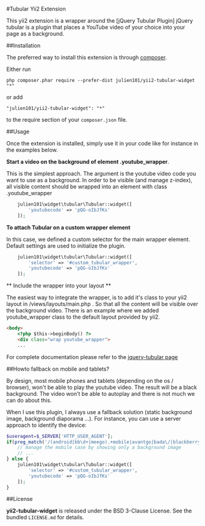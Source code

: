 #Tubular Yii2 Extension

This yii2 extension is a wrapper around the [jQuery Tubular Plugin]
jQuery tubular is a plugin that places a YouTube video of your choice into your page as a background.

##Installation

The preferred way to install this extension is through [composer](http://getcomposer.org/download/).

Either run

```
php composer.phar require --prefer-dist julien101/yii2-tubular-widget "*"
```

or add

```
"julien101/yii2-tubular-widget": "*"
```

to the require section of your `composer.json` file.


##Usage

Once the extension is installed, simply use it in your code like for instance in the examples below.

**Start a video on the background of element .youtube_wrapper**. 

This is the simplest approach. The argument is the youtube video code you want to use as a background.
In order to be visible (and manage z-index), all visible content should be wrapped into an element with class .youtube_wrapper

```php
	julien101\widget\tubular\Tubular::widget([
		'youtubecode' => 'pQG-oIbJfKs'
	]);
```

**To attach Tubular on a custom wrapper element**

In this case, we defined a custom selector for the main wrapper element. Default settings are used to initialize 
the plugin. 

```php
	julien101\widget\tubular\Tubular::widget([
		'selector' => '#custom_tubular_wrapper',
		'youtubecode' => 'pQG-oIbJfKs'
	]);
```

** Include the wrapper into your layout **

The easiest way to integrate the wrapper, is to add it's class to your yii2 layout in /views/layouts/main.php . So that all the content will be visible over the background video.
There is an example where we added youtube_wrapper class to the default layout provided by yii2. 

```html
<body>
    <?php $this->beginBody() ?>
    <div class="wrap youtube_wrapper">
    ...
```

For complete documentation please refer to the [jquery-tubular  page](http://www.seanmccambridge.com/tubular/)

##Howto fallback on mobile and tablets?

By design, most mobile phones and tablets (depending on the os / browser), won't be able to play the youtube video. The result will be a black background. The video won't be able to autoplay and there is not much we can do about this.

When I use this plugin, I always use a fallback solution (static background image, background diaporama ...). For instance, you can use a server approach to identify the device:
```php
$useragent=$_SERVER['HTTP_USER_AGENT'];
if(preg_match('/(android|bb\d+|meego).+mobile|avantgo|bada\/|blackberry|blazer|compal|elaine|fennec|hiptop|iemobile|ip(hone|od)|iris|kindle|lge |maemo|midp|mmp|mobile.+firefox|netfront|opera m(ob|in)i|palm( os)?|phone|p(ixi|re)\/|plucker|pocket|psp|series(4|6)0|symbian|treo|up\.(browser|link)|vodafone|wap|windows ce|xda|xiino/i',$useragent)||preg_match('/1207|6310|6590|3gso|4thp|50[1-6]i|770s|802s|a wa|abac|ac(er|oo|s\-)|ai(ko|rn)|al(av|ca|co)|amoi|an(ex|ny|yw)|aptu|ar(ch|go)|as(te|us)|attw|au(di|\-m|r |s )|avan|be(ck|ll|nq)|bi(lb|rd)|bl(ac|az)|br(e|v)w|bumb|bw\-(n|u)|c55\/|capi|ccwa|cdm\-|cell|chtm|cldc|cmd\-|co(mp|nd)|craw|da(it|ll|ng)|dbte|dc\-s|devi|dica|dmob|do(c|p)o|ds(12|\-d)|el(49|ai)|em(l2|ul)|er(ic|k0)|esl8|ez([4-7]0|os|wa|ze)|fetc|fly(\-|_)|g1 u|g560|gene|gf\-5|g\-mo|go(\.w|od)|gr(ad|un)|haie|hcit|hd\-(m|p|t)|hei\-|hi(pt|ta)|hp( i|ip)|hs\-c|ht(c(\-| |_|a|g|p|s|t)|tp)|hu(aw|tc)|i\-(20|go|ma)|i230|iac( |\-|\/)|ibro|idea|ig01|ikom|im1k|inno|ipaq|iris|ja(t|v)a|jbro|jemu|jigs|kddi|keji|kgt( |\/)|klon|kpt |kwc\-|kyo(c|k)|le(no|xi)|lg( g|\/(k|l|u)|50|54|\-[a-w])|libw|lynx|m1\-w|m3ga|m50\/|ma(te|ui|xo)|mc(01|21|ca)|m\-cr|me(rc|ri)|mi(o8|oa|ts)|mmef|mo(01|02|bi|de|do|t(\-| |o|v)|zz)|mt(50|p1|v )|mwbp|mywa|n10[0-2]|n20[2-3]|n30(0|2)|n50(0|2|5)|n7(0(0|1)|10)|ne((c|m)\-|on|tf|wf|wg|wt)|nok(6|i)|nzph|o2im|op(ti|wv)|oran|owg1|p800|pan(a|d|t)|pdxg|pg(13|\-([1-8]|c))|phil|pire|pl(ay|uc)|pn\-2|po(ck|rt|se)|prox|psio|pt\-g|qa\-a|qc(07|12|21|32|60|\-[2-7]|i\-)|qtek|r380|r600|raks|rim9|ro(ve|zo)|s55\/|sa(ge|ma|mm|ms|ny|va)|sc(01|h\-|oo|p\-)|sdk\/|se(c(\-|0|1)|47|mc|nd|ri)|sgh\-|shar|sie(\-|m)|sk\-0|sl(45|id)|sm(al|ar|b3|it|t5)|so(ft|ny)|sp(01|h\-|v\-|v )|sy(01|mb)|t2(18|50)|t6(00|10|18)|ta(gt|lk)|tcl\-|tdg\-|tel(i|m)|tim\-|t\-mo|to(pl|sh)|ts(70|m\-|m3|m5)|tx\-9|up(\.b|g1|si)|utst|v400|v750|veri|vi(rg|te)|vk(40|5[0-3]|\-v)|vm40|voda|vulc|vx(52|53|60|61|70|80|81|83|85|98)|w3c(\-| )|webc|whit|wi(g |nc|nw)|wmlb|wonu|x700|yas\-|your|zeto|zte\-/i',substr($useragent,0,4))) {
	// manage the mobile case by showing only a background image
	// ...
} else {
	julien101\widget\tubular\Tubular::widget([
		'selector' => '#custom_tubular_wrapper',
		'youtubecode' => 'pQG-oIbJfKs'
	]);
}
```	


##License

**yii2-tubular-widget** is released under the BSD 3-Clause License. See the bundled `LICENSE.md` for details.